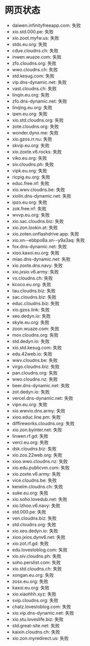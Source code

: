 # 网页状态
- daiwen.infinityfreeapp.com: 失败
- xio.std.000.pe: 失败
- xio.zoot.myfw.us: 失败
- stds.eu.org: 失败
- cdue.cloudns.ch: 失败
- inwen.wuaze.com: 失败
- zfo.cloudns.org: 失败
- wwo.cloudns.ch: 失败
- std.kesug.com: 失败
- vip.dns-dynamic.net: 失败
- vast.cloudns.ch: 失败
- linqin.eu.org: 失败
- zfo.dns-dynamic.net: 失败
- linqing.eu.org: 失败
- ipen.eu.org: 失败
- xio.std.cloudns.org: 失败
- zote.cloudns.org: 失败
- wonder.dynx.me: 失败
- xio.gzos.rr.nu: 失败
- skvip.eu.org: 失败
- xio.zoxte.v6.rocks: 失败
- viko.eu.org: 失败
- siv.cloudns.ph: 失败
- vipk.eu.org: 失败
- ricpig.eu.org: 失败
- educ.free.nf: 失败
- xio.wwv.cloudns.be: 失败
- xiolin.dns-dynamic.net: 失败
- ipzo.eu.org: 失败
- zok.free.nf: 失败
- wvvp.eu.org: 失败
- xio.sac.cloudns.biz: 失败
- xio.zon.lookin.at: 失败
- xio.zoten.onflashdrive.app: 失败
- xio.xn--ebbpo8a.xn--y9a3aq: 失败
- fox.dns-dynamic.net: 失败
- xioo.kaxoi.eu.org: 失败
- miao.dns-dynamic.net: 失败
- xio.zoxte.dns.navy: 失败
- xio.jxsio.v6.army: 失败
- vx.cloudns.ch: 失败
- kcoco.eu.org: 失败
- tau.cloudns.biz: 失败
- sac.cloudns.biz: 失败
- educ.cloudns.biz: 失败
- xio.gzos.link: 失败
- xeo.dedyn.io: 失败
- skyle.eu.org: 失败
- zoon.wuaze.com: 失败
- mov.cloudns.org: 失败
- std.dedyn.io: 失败
- xio.std.kesug.com: 失败
- edu.42web.io: 失败
- wwv.cloudns.be: 失败
- virgo.cloudns.biz: 失败
- pan.cloudns.org: 失败
- wwo.cloudns.nz: 失败
- beer.dns-dynamic.net: 失败
- zot.dedyn.io: 失败
- vercel.dns-dynamic.net: 失败
- vipn.eu.org: 失败
- xio.wwvio.dns.army: 失败
- xioo.educ.line.pm: 失败
- diffireworks.cloudns.org: 失败
- xio.zon.byinter.net: 失败
- linwen.rf.gd: 失败
- vercl.eu.org: 失败
- dsk.cloudns.biz: 失败
- xio.zos.22web.org: 失败
- xioo.wwo.cloudns.nz: 失败
- xio.edu.publicvm.com: 失败
- xio.zoxte.v6.army: 失败
- vice.cloudns.be: 失败
- kenelm.cloudns.ch: 失败
- suke.eu.org: 失败
- xio.soho.lovedub.net: 失败
- xio.lzhoo.v6.navy: 失败
- std.000.pe: 失败
- ven.cloudns.biz: 失败
- std.cloudns.org: 失败
- xio.xeo.dedyn.io: 失败
- xioo.jxios.dynv6.net: 失败
- xio.zot.rf.gd: 失败
- edu.lovestoblog.com: 失败
- xio.siv.cloudns.ph: 失败
- soho.perslist.com: 失败
- xio.std.cloudns.ch: 失败
- xongan.eu.org: 失败
- zosx.eu.org: 失败
- kaxoi.eu.org: 失败
- xio.xiaohhh.xyz: 失败
- svip.cloudns.org: 失败
- chatz.lovestoblog.com: 失败
- xio.vip.dns-dynamic.net: 失败
- xio.stu.loveslife.biz: 失败
- std.great-site.net: 失败
- kaixin.cloudns.ch: 失败
- xio.zon.myredirect.us: 失败
